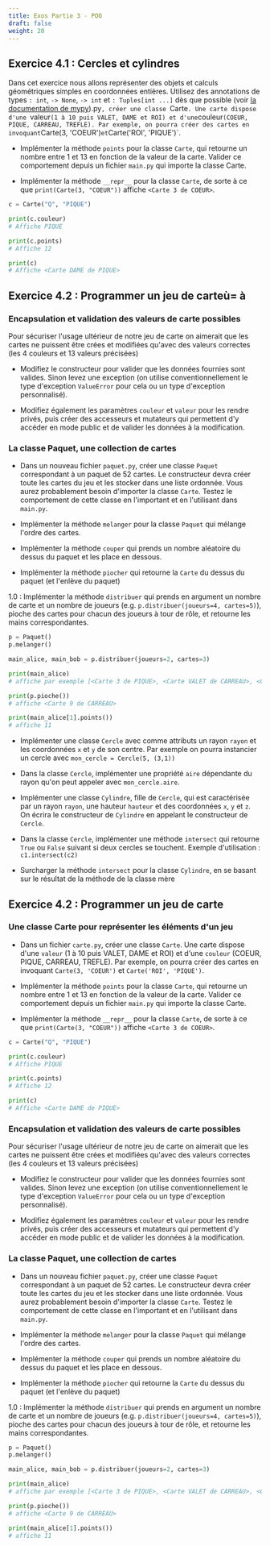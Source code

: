 ```yaml
---
title: Exos Partie 3 - POO
draft: false
weight: 20
---
```



## Exercice 4.1 : Cercles et cylindres

Dans cet exercice nous allons représenter des objets et calculs géométriques simples en coordonnées entières. Utilisez des annotations de types `: int`, `-> None`, `-> int` et `: Tuples[int ...]` dès que possible (voir [la documentation de mypy](https://mypy.readthedocs.io/en/stable/cheat_sheet_py3.html)).py`, créer une classe `Carte`. Une carte dispose d'une `valeur` (1 à 10 puis VALET, DAME et ROI) et d'une `couleur` (COEUR, PIQUE, CARREAU, TREFLE). Par exemple, on pourra créer des cartes en invoquant `Carte(3, 'COEUR')` et `Carte('ROI', 'PIQUE')`. 

- Implémenter la méthode `points` pour la classe `Carte`, qui retourne un nombre entre 1 et 13 en fonction de la valeur de la carte. Valider ce comportement depuis un fichier `main.py` qui importe la classe Carte.

- Implémenter la méthode `__repr__` pour la classe `Carte`, de sorte à ce que `print(Carte(3, "COEUR"))` affiche `<Carte 3 de COEUR>`.

```python
c = Carte("Q", "PIQUE")

print(c.couleur)
# Affiche PIQUE

print(c.points)
# Affiche 12

print(c)
# Affiche <Carte DAME de PIQUE>
```

## Exercice 4.2 : Programmer un jeu de carteù= à 

### Encapsulation et validation des valeurs de carte possibles

Pour sécuriser l'usage ultérieur de notre jeu de carte on aimerait que les cartes ne puissent être crées et modifiées qu'avec des valeurs correctes (les 4 couleurs et 13 valeurs précisées)

- Modifiez le constructeur pour valider que les données fournies sont valides. Sinon levez une exception (on utilise conventionnellement le type d'exception `ValueError` pour cela ou un type d'exception personnalisé).

- Modifiez également les paramètres `couleur` et `valeur` pour les rendre privés, puis créer des accesseurs et mutateurs qui permettent d'y accéder en mode public et de valider les données à la modification.

### La classe Paquet, une collection de cartes

- Dans un nouveau fichier `paquet.py`, créer une classe `Paquet` correspondant à un paquet de 52 cartes. Le constructeur devra créer toute les cartes du jeu et les stocker dans une liste ordonnée. Vous aurez probablement besoin d'importer la classe `Carte`. Testez le comportement de cette classe en l'important et en l'utilisant dans `main.py`.

- Implémenter la méthode `melanger` pour la classe `Paquet` qui mélange l'ordre des cartes.

- Implémenter la méthode `couper` qui prends un nombre aléatoire du dessus du paquet et les place en dessous.

- Implémenter la méthode `piocher` qui retourne la `Carte` du dessus du paquet (et l'enlève du paquet)

1.0 : Implémenter la méthode `distribuer` qui prends en argument un nombre de carte et un nombre de joueurs (e.g. `p.distribuer(joueurs=4, cartes=5)`), pioche des cartes pour chacun des joueurs à tour de rôle, et retourne les mains correspondantes.


```python
p = Paquet()
p.melanger()

main_alice, main_bob = p.distribuer(joueurs=2, cartes=3)

print(main_alice)
# affiche par exemple [<Carte 3 de PIQUE>, <Carte VALET de CARREAU>, <Carte 1 de trefle>]

print(p.pioche())
# affiche <Carte 9 de CARREAU>

print(main_alice[1].points())
# affiche 11
```

- Implémenter une classe `Cercle` avec comme attributs un rayon `rayon` et les coordonnées `x` et `y` de son centre. Par exemple on pourra instancier un cercle avec `mon_cercle = Cercle(5, (3,1))`

- Dans la classe `Cercle`, implémenter une propriété `aire` dépendante du rayon qu'on peut appeler avec `mon_cercle.aire`.

- Implémenter une classe `Cylindre`, fille de `Cercle`, qui est caractérisée par un rayon `rayon`, une hauteur `hauteur` et des coordonnées `x`, `y` et `z`. On écrira le constructeur de `Cylindre` en appelant le constructeur de `Cercle`.

- Dans la classe `Cercle`, implémenter une méthode `intersect` qui retourne `True` ou `False` suivant si deux cercles se touchent. Exemple d'utilisation : `c1.intersect(c2)`

- Surcharger la méthode `intersect` pour la classe `Cylindre`, en se basant sur le résultat de la méthode de la classe mère

## Exercice 4.2 : Programmer un jeu de carte

### Une classe Carte pour représenter les éléments d'un jeu

- Dans un fichier `carte.py`, créer une classe `Carte`. Une carte dispose d'une `valeur` (1 à 10 puis VALET, DAME et ROI) et d'une `couleur` (COEUR, PIQUE, CARREAU, TREFLE). Par exemple, on pourra créer des cartes en invoquant `Carte(3, 'COEUR')` et `Carte('ROI', 'PIQUE')`. 

- Implémenter la méthode `points` pour la classe `Carte`, qui retourne un nombre entre 1 et 13 en fonction de la valeur de la carte. Valider ce comportement depuis un fichier `main.py` qui importe la classe Carte.

- Implémenter la méthode `__repr__` pour la classe `Carte`, de sorte à ce que `print(Carte(3, "COEUR"))` affiche `<Carte 3 de COEUR>`.

```python
c = Carte("Q", "PIQUE")

print(c.couleur)
# Affiche PIQUE

print(c.points)
# Affiche 12

print(c)
# Affiche <Carte DAME de PIQUE>
```

### Encapsulation et validation des valeurs de carte possibles

Pour sécuriser l'usage ultérieur de notre jeu de carte on aimerait que les cartes ne puissent être crées et modifiées qu'avec des valeurs correctes (les 4 couleurs et 13 valeurs précisées)

- Modifiez le constructeur pour valider que les données fournies sont valides. Sinon levez une exception (on utilise conventionnellement le type d'exception `ValueError` pour cela ou un type d'exception personnalisé).

- Modifiez également les paramètres `couleur` et `valeur` pour les rendre privés, puis créer des accesseurs et mutateurs qui permettent d'y accéder en mode public et de valider les données à la modification.

### La classe Paquet, une collection de cartes

- Dans un nouveau fichier `paquet.py`, créer une classe `Paquet` correspondant à un paquet de 52 cartes. Le constructeur devra créer toute les cartes du jeu et les stocker dans une liste ordonnée. Vous aurez probablement besoin d'importer la classe `Carte`. Testez le comportement de cette classe en l'important et en l'utilisant dans `main.py`.

- Implémenter la méthode `melanger` pour la classe `Paquet` qui mélange l'ordre des cartes.

- Implémenter la méthode `couper` qui prends un nombre aléatoire du dessus du paquet et les place en dessous.

- Implémenter la méthode `piocher` qui retourne la `Carte` du dessus du paquet (et l'enlève du paquet)

1.0 : Implémenter la méthode `distribuer` qui prends en argument un nombre de carte et un nombre de joueurs (e.g. `p.distribuer(joueurs=4, cartes=5)`), pioche des cartes pour chacun des joueurs à tour de rôle, et retourne les mains correspondantes.


```python
p = Paquet()
p.melanger()

main_alice, main_bob = p.distribuer(joueurs=2, cartes=3)

print(main_alice)
# affiche par exemple [<Carte 3 de PIQUE>, <Carte VALET de CARREAU>, <Carte 1 de trefle>]

print(p.pioche())
# affiche <Carte 9 de CARREAU>

print(main_alice[1].points())
# affiche 11
```